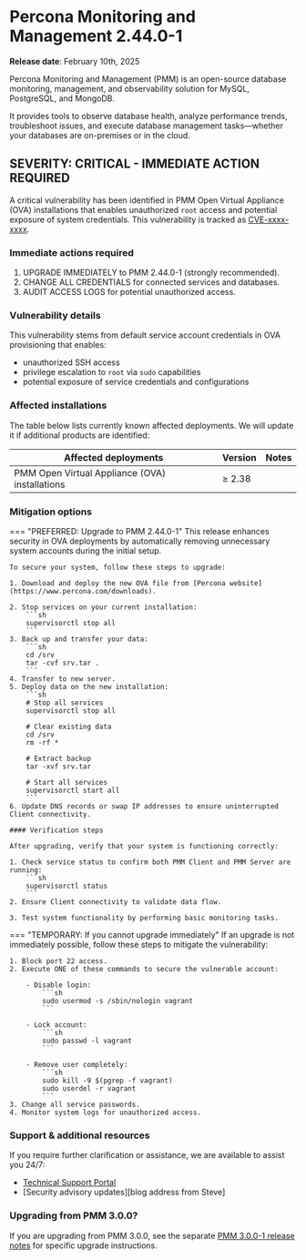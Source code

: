 # Percona Monitoring and Management 2.44.0-1

**Release date**: February 10th, 2025                                                                     


Percona Monitoring and Management (PMM) is an open-source database monitoring, management, and observability solution for MySQL, PostgreSQL, and MongoDB. 

It provides tools to observe database health, analyze performance trends, troubleshoot issues, and execute database management tasks—whether your databases are on-premises or in the cloud.


## SEVERITY: CRITICAL - IMMEDIATE ACTION REQUIRED

A critical vulnerability has been identified in PMM Open Virtual Appliance (OVA) installations that enables unauthorized `root` access and potential exposure of system credentials. This vulnerability is tracked as [CVE-xxxx-xxxx](https://cve.mitre.org/cgi-bin/cvename.cgi?name=xxxx-xxxx).

### Immediate actions required

1. UPGRADE IMMEDIATELY to PMM 2.44.0-1 (strongly recommended).
2. CHANGE ALL CREDENTIALS for connected services and databases.
3. AUDIT ACCESS LOGS for potential unauthorized access.

### Vulnerability details
This vulnerability stems from default service account credentials in OVA provisioning that enables:

 - unauthorized SSH access
 - privilege escalation to `root` via `sudo` capabilities
 - potential exposure of service credentials and configurations

### Affected installations  
The table below lists currently known affected deployments. We will update it if additional products are identified:

| Affected deployments                     | Version | Notes |
|-------------------------------------------|---------|-------|
| PMM Open Virtual Appliance (OVA) installations | ≥ 2.38  |       |

### Mitigation options  


=== "PREFERRED: Upgrade to PMM 2.44.0-1"
    This release enhances security in OVA deployments by automatically removing unnecessary system accounts during the initial setup.

    To secure your system, follow these steps to upgrade:

    1. Download and deploy the new OVA file from [Percona website](https://www.percona.com/downloads).

    2. Stop services on your current installation: 
        ```sh 
        supervisorctl stop all
        ```
    3. Back up and transfer your data:
        ```sh
        cd /srv
        tar -cvf srv.tar .
        ``` 
    4. Transfer to new server.
    5. Deploy data on the new installation:
        ```sh
        # Stop all services
        supervisorctl stop all

        # Clear existing data
        cd /srv
        rm -rf *

        # Extract backup
        tar -xvf srv.tar

        # Start all services
        supervisorctl start all
        ```
    6. Update DNS records or swap IP addresses to ensure uninterrupted Client connectivity.

    #### Verification steps

    After upgrading, verify that your system is functioning correctly:

    1. Check service status to confirm both PMM Client and PMM Server are running:
        ```sh
        supervisorctl status
        ```
    2. Ensure Client connectivity to validate data flow.

    3. Test system functionality by performing basic monitoring tasks.

=== "TEMPORARY: If you cannot upgrade immediately"
    If an upgrade is not immediately possible, follow these steps to mitigate the vulnerability:

    1. Block port 22 access.
    2. Execute ONE of these commands to secure the vulnerable account:

        - Disable login:
            ```sh
            sudo usermod -s /sbin/nologin vagrant
            ```

        - Lock account:
            ```sh
            sudo passwd -l vagrant
            ```

        - Remove user completely:
            ```sh
            sudo kill -9 $(pgrep -f vagrant)
            sudo userdel -r vagrant
            ```
    3. Change all service passwords.
    4. Monitor system logs for unauthorized access.

### Support & additional resources
If you require further clarification or assistance, we are available to assist you 24/7:

 - [Technical Support Portal](https://my.percona.com)
 - [Security advisory updates][blog address from Steve]

### Upgrading from PMM 3.0.0?
If you are upgrading from PMM 3.0.0, see the separate [PMM 3.0.0-1 release notes](https://docs.percona.com/percona-monitoring-and-management/3/release-notes/3.0.0_1.html) for specific upgrade instructions.